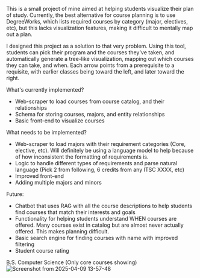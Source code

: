 This is a small project of mine aimed at helping students visualize their plan of study. Currently, the best alternative for course planning is to use DegreeWorks, which lists required courses by category (major, electives, etc), but this lacks visualization features, making it difficult to mentally map out a plan. 

I designed this project as a solution to that very problem. Using this tool, students can pick their program and the courses they've taken, and automatically generate a tree-like visualization, mapping out which courses they can take, and when. Each arrow points from a prerequisite to a requisite, with earlier classes being toward the left, and later toward the right.

What's currently implemented?
- Web-scraper to load courses from course catalog, and their relationships
- Schema for storing courses, majors, and entity relationships
- Basic front-end to visualize courses

What needs to be implemented?
- Web-scraper to load majors with their requirement categories (Core, elective, etc). Will definitely be using a language model to help because of how inconsistent the formatting of requirements is.
- Logic to handle different types of requirements and parse natural language (Pick 2 from following, 6 credits from any ITSC XXXX, etc)
- Improved front-end
- Adding multiple majors and minors

Future:
- Chatbot that uses RAG with all the course descriptions to help students find courses that match their interests and goals
- Functionality for helping students understand WHEN courses are offered. Many courses exist in catalog but are almost never actually offered. This makes planning difficult.
- Basic search engine for finding courses with name with improved filtering
- Student course rating



B.S. Computer Science (Only core courses showing)
![Screenshot from 2025-04-09 13-57-48](https://github.com/user-attachments/assets/2a0b9f4a-d09f-4a02-bfbb-77495bba8c05)

